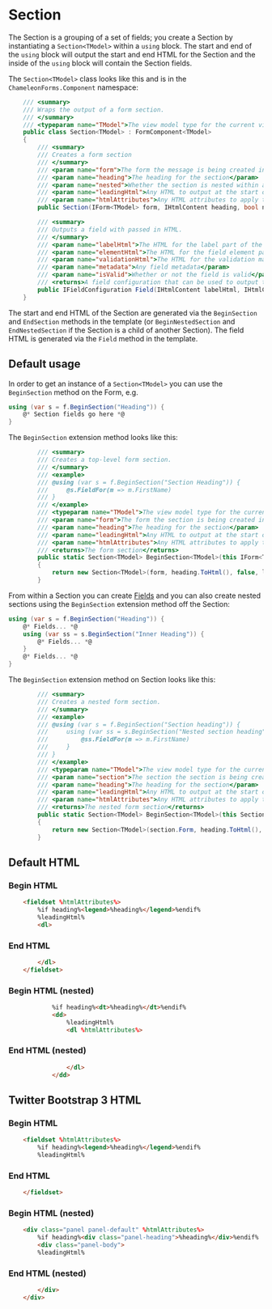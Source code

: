 Section
=======

The Section is a grouping of a set of fields; you create a Section by instantiating a `Section<TModel>` within a `using` block. The start and end of the `using` block will output the start and end HTML for the Section and the inside of the `using` block will contain the Section fields.

The `Section<TModel>` class looks like this and is in the `ChameleonForms.Component` namespace:

```csharp
    /// <summary>
    /// Wraps the output of a form section.
    /// </summary>
    /// <typeparam name="TModel">The view model type for the current view</typeparam>
    public class Section<TModel> : FormComponent<TModel>
    {
        /// <summary>
        /// Creates a form section
        /// </summary>
        /// <param name="form">The form the message is being created in</param>
        /// <param name="heading">The heading for the section</param>
        /// <param name="nested">Whether the section is nested within another section</param>
        /// <param name="leadingHtml">Any HTML to output at the start of the section</param>
        /// <param name="htmlAttributes">Any HTML attributes to apply to the section container</param>
        public Section(IForm<TModel> form, IHtmlContent heading, bool nested, IHtmlContent leadingHtml = null, HtmlAttributes htmlAttributes = null) : base(form, false) {...}

        /// <summary>
        /// Outputs a field with passed in HTML.
        /// </summary>
        /// <param name="labelHtml">The HTML for the label part of the field</param>
        /// <param name="elementHtml">The HTML for the field element part of the field</param>
        /// <param name="validationHtml">The HTML for the validation markup part of the field</param>
        /// <param name="metadata">Any field metadata</param>
        /// <param name="isValid">Whether or not the field is valid</param>
        /// <returns>A field configuration that can be used to output the field as well as configure it fluently</returns>
        public IFieldConfiguration Field(IHtmlContent labelHtml, IHtmlContent elementHtml, IHtmlContent validationHtml = null, ModelMetadata metadata = null, bool isValid = true) {...}
    }
```

The start and end HTML of the Section are generated via the `BeginSection` and `EndSection` methods in the template (or `BeginNestedSection` and `EndNestedSection` if the Section is a child of another Section). The field HTML is generated via the `Field` method in the template.

Default usage
-------------

In order to get an instance of a `Section<TModel>` you can use the `BeginSection` method on the Form, e.g.

```csharp
using (var s = f.BeginSection("Heading")) {
    @* Section fields go here *@
}
```

The `BeginSection` extension method looks like this:

```csharp
        /// <summary>
        /// Creates a top-level form section.
        /// </summary>
        /// <example>
        /// @using (var s = f.BeginSection("Section Heading")) {
        ///     @s.FieldFor(m => m.FirstName)
        /// }
        /// </example>
        /// <typeparam name="TModel">The view model type for the current view</typeparam>
        /// <param name="form">The form the section is being created in</param>
        /// <param name="heading">The heading for the section</param>
        /// <param name="leadingHtml">Any HTML to output at the start of the section</param>
        /// <param name="htmlAttributes">Any HTML attributes to apply to the section container</param>
        /// <returns>The form section</returns>
        public static Section<TModel> BeginSection<TModel>(this IForm<TModel> form, string heading = null, IHtmlContent leadingHtml = null, HtmlAttributes htmlAttributes = null)
        {
            return new Section<TModel>(form, heading.ToHtml(), false, leadingHtml, htmlAttributes);
        }
```

From within a Section you can create [Fields](the-field) and you can also create nested sections using the `BeginSection` extension method off the Section:

```csharp
using (var s = f.BeginSection("Heading")) {
    @* Fields... *@
    using (var ss = s.BeginSection("Inner Heading")) {
        @* Fields... *@
    }
    @* Fields... *@
}
```

The `BeginSection` extension method on Section looks like this:

```csharp
        /// <summary>
        /// Creates a nested form section.
        /// </summary>
        /// <example>
        /// @using (var s = f.BeginSection("Section heading")) {
        ///     using (var ss = s.BeginSection("Nested section heading")) {
        ///         @ss.FieldFor(m => m.FirstName)
        ///     }
        /// }
        /// </example>
        /// <typeparam name="TModel">The view model type for the current view</typeparam>
        /// <param name="section">The section the section is being created under</param>
        /// <param name="heading">The heading for the section</param>
        /// <param name="leadingHtml">Any HTML to output at the start of the section</param>
        /// <param name="htmlAttributes">Any HTML attributes to apply to the section container</param>
        /// <returns>The nested form section</returns>
        public static Section<TModel> BeginSection<TModel>(this Section<TModel> section, string heading = null, IHtmlContent leadingHtml = null, HtmlAttributes htmlAttributes = null)
        {
            return new Section<TModel>(section.Form, heading.ToHtml(), true, leadingHtml, htmlAttributes);
        }
```

Default HTML
------------

### Begin HTML

```html
    <fieldset %htmlAttributes%>
        %if heading%<legend>%heading%</legend>%endif%
        %leadingHtml%
        <dl>
```

### End HTML

```html
        </dl>
    </fieldset>
```

### Begin HTML (nested)

```html
            %if heading%<dt>%heading%</dt>%endif%
            <dd>
                %leadingHtml%
                <dl %htmlAttributes%>
```

### End HTML (nested)

```html
                </dl>
            </dd>
```

Twitter Bootstrap 3 HTML
------------------------

### Begin HTML

```html
    <fieldset %htmlAttributes%>
        %if heading%<legend>%heading%</legend>%endif%
        %leadingHtml%
```

### End HTML

```html
    </fieldset>
```

### Begin HTML (nested)

```html
    <div class="panel panel-default" %htmlAttributes%>
        %if heading%<div class="panel-heading">%heading%</div>%endif%
        <div class="panel-body">
        %leadingHtml%
```

### End HTML (nested)

```html
        </div>
    </div>
```
